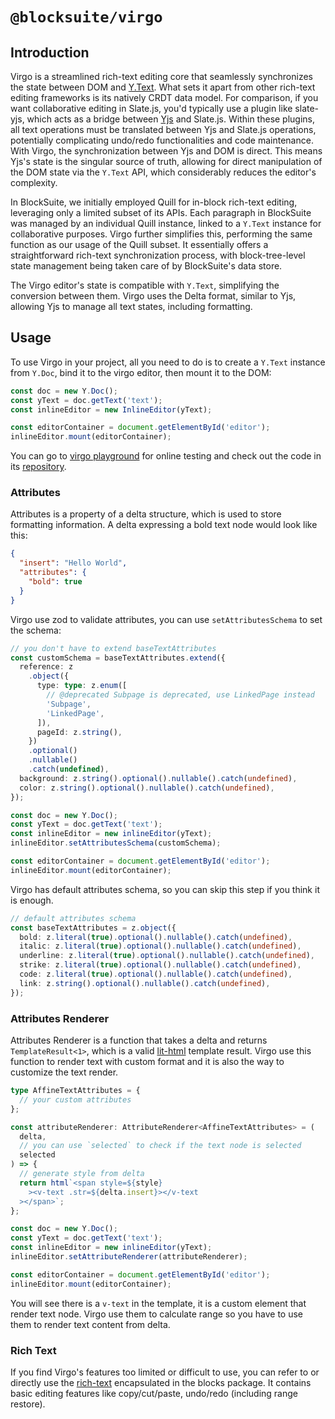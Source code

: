 # `@blocksuite/virgo`

## Introduction

Virgo is a streamlined rich-text editing core that seamlessly synchronizes the state between DOM and [Y.Text](https://docs.yjs.dev/api/shared-types/y.text). What sets it apart from other rich-text editing frameworks is its natively CRDT data model. For comparison, if you want collaborative editing in Slate.js, you'd typically use a plugin like slate-yjs, which acts as a bridge between [Yjs](https://github.com/yjs/yjs) and Slate.js. Within these plugins, all text operations must be translated between Yjs and Slate.js operations, potentially complicating undo/redo functionalities and code maintenance. With Virgo, the synchronization between Yjs and DOM is direct. This means Yjs's state is the singular source of truth, allowing for direct manipulation of the DOM state via the `Y.Text` API, which considerably reduces the editor's complexity.

In BlockSuite, we initially employed Quill for in-block rich-text editing, leveraging only a limited subset of its APIs. Each paragraph in BlockSuite was managed by an individual Quill instance, linked to a `Y.Text` instance for collaborative purposes. Virgo further simplifies this, performing the same function as our usage of the Quill subset. It essentially offers a straightforward rich-text synchronization process, with block-tree-level state management being taken care of by BlockSuite's data store.

The Virgo editor's state is compatible with `Y.Text`, simplifying the conversion between them. Virgo uses the Delta format, similar to Yjs, allowing Yjs to manage all text states, including formatting.

## Usage

To use Virgo in your project, all you need to do is to create a `Y.Text` instance from `Y.Doc`, bind it to the virgo editor, then mount it to the DOM:

```ts
const doc = new Y.Doc();
const yText = doc.getText('text');
const inlineEditor = new InlineEditor(yText);

const editorContainer = document.getElementById('editor');
inlineEditor.mount(editorContainer);
```

You can go to [virgo playground](https://try-blocksuite.vercel.app/examples/virgo/)
for online testing and check out the code in its [repository](https://github.com/toeverything/blocksuite/tree/master/packages/playground/examples/virgo).

### Attributes

Attributes is a property of a delta structure, which is used to store formatting information.
A delta expressing a bold text node would look like this:

```json
{
  "insert": "Hello World",
  "attributes": {
    "bold": true
  }
}
```

Virgo use zod to validate attributes, you can use `setAttributesSchema` to set the schema:

```ts
// you don't have to extend baseTextAttributes
const customSchema = baseTextAttributes.extend({
  reference: z
    .object({
      type: type: z.enum([
        // @deprecated Subpage is deprecated, use LinkedPage instead
        'Subpage',
        'LinkedPage',
      ]),
      pageId: z.string(),
    })
    .optional()
    .nullable()
    .catch(undefined),
  background: z.string().optional().nullable().catch(undefined),
  color: z.string().optional().nullable().catch(undefined),
});

const doc = new Y.Doc();
const yText = doc.getText('text');
const inlineEditor = new inlineEditor(yText);
inlineEditor.setAttributesSchema(customSchema);

const editorContainer = document.getElementById('editor');
inlineEditor.mount(editorContainer);
```

Virgo has default attributes schema, so you can skip this step if you think it is enough.

```ts
// default attributes schema
const baseTextAttributes = z.object({
  bold: z.literal(true).optional().nullable().catch(undefined),
  italic: z.literal(true).optional().nullable().catch(undefined),
  underline: z.literal(true).optional().nullable().catch(undefined),
  strike: z.literal(true).optional().nullable().catch(undefined),
  code: z.literal(true).optional().nullable().catch(undefined),
  link: z.string().optional().nullable().catch(undefined),
});
```

### Attributes Renderer

Attributes Renderer is a function that takes a delta and returns `TemplateResult<1>`, which is a valid [lit-html](https://github.com/lit/lit/tree/main/packages/lit-html) template result.
Virgo use this function to render text with custom format and it is also the way to customize the text render.

```ts
type AffineTextAttributes = {
  // your custom attributes
};

const attributeRenderer: AttributeRenderer<AffineTextAttributes> = (
  delta,
  // you can use `selected` to check if the text node is selected
  selected
) => {
  // generate style from delta
  return html`<span style=${style}
    ><v-text .str=${delta.insert}></v-text
  ></span>`;
};

const doc = new Y.Doc();
const yText = doc.getText('text');
const inlineEditor = new inlineEditor(yText);
inlineEditor.setAttributeRenderer(attributeRenderer);

const editorContainer = document.getElementById('editor');
inlineEditor.mount(editorContainer);
```

You will see there is a `v-text` in the template, it is a custom element that render text node.
Virgo use them to calculate range so you have to use them to render text content from delta.

### Rich Text

If you find Virgo's features too limited or difficult to use, you can refer to or directly use the [rich-text](https://github.com/toeverything/blocksuite/blob/f71df00ce18e3f300caad914aaedf63267158885/packages/blocks/src/components/rich-text/rich-text.ts) encapsulated in the blocks package. It contains basic editing features like copy/cut/paste, undo/redo (including range restore).
